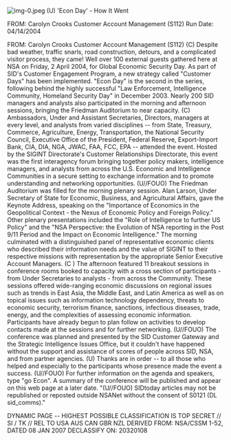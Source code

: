 ![img-0.jpeg](img-0.jpeg)
(U) 'Econ Day' - How It Went

FROM: Carolyn Crooks
Customer Account Management (S112)
Run Date: 04/14/2004

FROM: Carolyn Crooks
Customer Account Management (S112)
(C) Despite bad weather, traffic snarls, road construction, detours, and a complicated visitor process, they came! Well over 100 external guests gathered here at NSA on Friday, 2 April 2004, for Global Economic Security Day. As part of SID's Customer Engagement Program, a new strategy called "Customer Days" has been implemented. "Econ Day" is the second in the series, following behind the highly successful "Law Enforcement, Intelligence Community, Homeland Security Day" in December 2003. Nearly 200 SID managers and analysts also participated in the morning and afternoon sessions, bringing the Friedman Auditorium to near capacity.
(C) Ambassadors, Under and Assistant Secretaries, Directors, managers at every level, and analysts from varied disciplines -- from State, Treasury, Commerce, Agriculture, Energy, Transportation, the National Security Council, Executive Office of the President, Federal Reserve, Export-Import Bank, CIA, DIA, NGA, JWAC, FAA, FCC, EPA -- attended the event. Hosted by the SIGINT Directorate's Customer Relationships Directorate, this event was the first interagency forum bringing together policy makers, intelligence managers, and analysts from across the U.S. Economic and Intelligence Communities in a secure setting to exchange information and to promote understanding and networking opportunities.
(U//FOUO) The Friedman Auditorium was filled for the morning plenary session. Alan Larson, Under Secretary of State for Economic, Business, and Agricultural Affairs, gave the Keynote Address, speaking on the "Importance of Economics in the Geopolitical Context - the Nexus of Economic Policy and Foreign Policy." Other plenary presentations included the "Role of Intelligence to further US Policy" and the "NSA Perspective: the Evolution of NSA reporting in the Post 9/11 Period and the Impact on Economic Intelligence." The morning culminated with a distinguished panel of representative economic clients who described their information needs and the value of SIGINT to their respective missions with representation by the appropriate Senior Executive Account Managers.
(C ) The afternoon featured 11 breakout sessions in conference rooms booked to capacity with a cross section of participants - from Under Secretaries to analysts - from across the Community. These sessions offered wide-ranging economic discussions on regional issues such as trends in East Asia, the Middle East, and Latin America as well as on topical issues such as information technology dependency, threats to economic security, terrorism finance, sanctions, infectious diseases, trade, energy, and the complexities of assessing economic information. Participants have already begun to plan follow on activities to develop contacts made at the sessions and for further networking.
(U//FOUO) The conference was planned and presented by the SID Customer Gateway and the Strategic Intelligence Issues Office, but it couldn't have happened without the support and assistance of scores of people across SID, NSA, and from partner agencies.
(U) Thanks are in order -- to all those who helped and especially to the participants whose presence made the event a success.
(U//FOUO) For further information on the agenda and speakers, type "go Econ". A summary of the conference will be published and appear on this web page at a later date.
"(U//FOUO) SIDtoday articles may not be republished or reposted outside NSANet without the consent of S0121 (DL sid_comms)."

DYNAMIC PAGE -- HIGHEST POSSIBLE CLASSIFICATION IS
TOP SECRET // SI / TK // REL TO USA AUS CAN GBR NZL
DERIVED FROM: NSA/CSSM 1-52, DATED 08 JAN 2007 DECLASSIFY ON: 20320108

